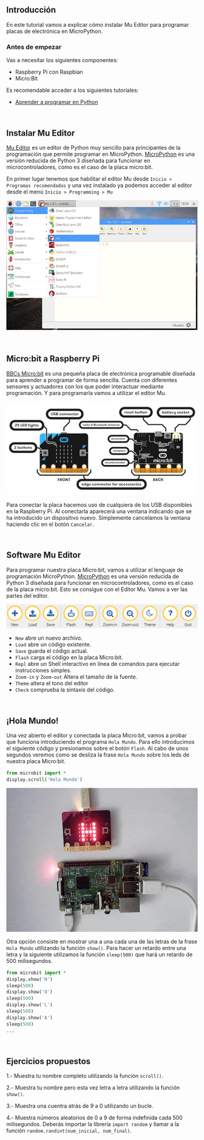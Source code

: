 ## Introducción

En este tutorial vamos a explicar cómo instalar Mu Editor para programar placas de electrónica en MicroPython.

### Antes de empezar

Vas a necesitar los siguientes componentes:

- Raspberry Pi con Raspbian
- Micro:Bit

Es recomendable acceder a los siguientes tutoriales:

- <a target="_blank" href="https://www.aprendeprogramando.es/cursos-online/python" title="Aprende a programar en Python">Aprender a programar en Python</a>



<br />



## Instalar Mu Editor

<a target="_blank" href="https://codewith.mu/">Mu Editor</a> es un editor de Python muy sencillo para principantes de la programación que permite programar en MicroPython. [MicroPython](http://micropython.org/) es una versión reducida de Python 3 diseñada para funcionar en microcontroladores, como es el caso de la placa micro:bit.

En primer lugar tenemos que habilitar el editor Mu desde `Inicio > Programas recomendados` y una vez instalado ya podemos acceder al editor desde el menú `Inicio > Programming > Mu`

![](img/mu.jpg)



<br />



## Micro:bit a Raspberry Pi

<a target="_blank" href="https://microbit.org/es/">BBCs Micro:bit</a> es una pequeña placa de electrónica programable diseñada para aprender a programar de forma sencilla. Cuenta con diferentes sensores y actuadores con los que poder interactuar mediante programación. Y para programarla vamos a utilizar el editor Mu. 

![](img/microbit.jpg)

Para conectar la placa hacemos uso de cualquiera de los USB disponibles en la Raspberry Pi. Al conectarla aparecerá una ventana indicando que se ha introducido un dispositivo nuevo. Simplemente cancelamos la ventana haciendo clic en el botón `Cancelar`.



<br />



## Software Mu Editor

Para programar nuestra placa Micro:bit, vamos a utilizar el lenguaje de programación MicroPython. <a target="_blank" href="http://micropython.org/">MicroPython</a> es una versión reducida de Python 3 diseñada para funcionar en microcontroladores, como es el caso de la placa micro:bit. Esto se consigue con el Editor Mu. Vamos a ver las partes del editor.

![](img/botones.jpg)

- `New` abre un nuevo archivo.
- `Load` abre un código existente.
- `Save` guarda el código actual.
- `Flash` carga el código en la placa Micro:bit.
- `Repl` abre un Shell interactivo en línea de comandos para ejecutar instrucciones simples.
- `Zoom-in` y `Zoom-out` Altera el tamaño de la fuente.
- `Theme` altera el tono del editor
- `Check` comprueba la sintaxis del código.



<br />



## ¡Hola Mundo!

Una vez abierto el editor y conectada la placa Micro:bit, vamos a probar que funciona introduciendo el programa `Hola Mundo`. Para ello introducimos el siguiente código y presionamos sobre el botón `Flash`. Al cabo de unos segundos veremos como se desliza la frase `Hola Mundo` sobre los leds de nuestra placa Micro:bit.

```python
from microbit import *
display.scroll('Hola Mundo')
```

![](img/hola-mundo.gif)

Otra opción consiste en mostrar una a una cada una de las letras de la frase `Hola Mundo` utilizando la función `show()`. Para hacer un retardo entre una letra y la siguiente utilizamos la función `sleep(500)` que hará un retardo de 500 milisegundos.

```python
from microbit import *
display.show('H')
sleep(500)
display.show('O')
sleep(500)
display.show('L')
sleep(500)
display.show('A')
sleep(500)
...
```



<br />



## Ejercicios propuestos

1.- Muestra tu nombre completo utilizando la función `scroll()`.

2.- Muestra tu nombre pero esta vez letra a letra utilizando la función `show()`.

3.- Muestra una cuentra atrás de 9 a 0 utilizando un bucle.

4.- Muestra números aleatorios de 0 a 9 de forma indefinida cada 500 milisegundos. Deberás importar la librería `import random` y llamar a la función `random.randint(num_inicial, num_final)`.
